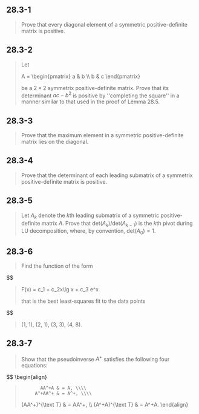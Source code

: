 ## 28.3-1

> Prove that every diagonal element of a symmetric positive-definite matrix is positive.

## 28.3-2

> Let
>
> A = 
> \begin{pmatrix} 
> a & b \\\\ 
> b & c 
> \end{pmatrix}
> 
> be a $2 \times 2$ symmetrix positive-definite matrix. Prove that its determinant $ac - b^2$ is positive by ''completing the square'' in a manner similar to that used in the proof of Lemma 28.5.

## 28.3-3

> Prove that the maximum element in a symmetric positive-definite matrix lies on the diagonal.

## 28.3-4

> Prove that the determinant of each leading submatrix of a symmetrix positive-definite matrix is positive.

## 28.3-5

> Let $A_k$ denote the $k$th leading submatrix of a symmetric positive-definite matrix $A$. Prove that $\text{det}(A_k) / \text{det}(A_{k - 1})$ is the $k$th pivot during $\text{LU}$ decomposition, where, by convention, $\text{det}(A_0) = 1$.

## 28.3-6

> Find the function of the form
> 
> <div>
$$
> F(x) = c_1 + c_2x\lg x + c_3 e^x
>
> that is the best least-squares fit to the data points
>
> <div>
$$
> (1, 1), (2, 1), (3, 3), (4, 8).

## 28.3-7

> Show that the pseudoinverse $A^+$ satisfies the following four equations:
> 
> <div>
$$
\begin{align}
>            AA^+A & = A, \\\\
>          A^+AA^+ & = A^+, \\\\
> (AA^+)^{\text T} & = AA^+, \\\\
> (A^+A)^{\text T} & = A^+A.
> \end{align}
